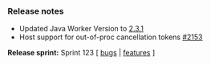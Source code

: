 ### Release notes
<!-- Please add your release notes in the following format:
- My change description (#PR)
-->

- Updated Java Worker Version to [2.3.1](https://github.com/Azure/azure-functions-java-worker/releases/tag/2.3.1)
- Host support for out-of-proc cancellation tokens [#2153](https://github.com/Azure/azure-functions-host/issues/2152)

**Release sprint:** Sprint 123
[ [bugs](https://github.com/Azure/azure-functions-host/issues?q=is%3Aissue+milestone%3A%22Functions+Sprint+123%22+label%3Abug+is%3Aclosed) | [features](https://github.com/Azure/azure-functions-host/issues?q=is%3Aissue+milestone%3A%22Functions+Sprint+123%22+label%3Afeature+is%3Aclosed) ]
